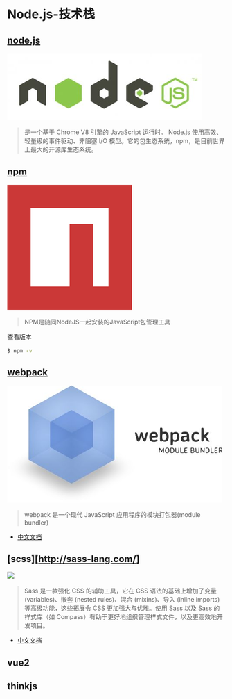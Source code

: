 # Node.js-技术栈

## [node.js](https://nodejs.org)

![](/static/images/nodejs_logo.jpg)

> 是一个基于 Chrome V8 引擎的 JavaScript 运行时。 Node.js 使用高效、轻量级的事件驱动、非阻塞 I/O 模型。它的包生态系统，npm，是目前世界上最大的开源库生态系统。

## [npm](https://www.npmjs.com/)

![](/static/images/npm_logo.png)

> NPM是随同NodeJS一起安装的JavaScript包管理工具

查看版本

```sh
$ npm -v
```

## [webpack](http://webpack.github.io/)

![](/static/images/webpack_logo.jpg)

> webpack 是一个现代 JavaScript 应用程序的模块打包器(module bundler)

* [中文文档](https://doc.webpack-china.org/concepts/)

## [scss][http://sass-lang.com/]

![](http://sass-lang.com/assets/img/logos/logo-b6e1ef6e.svg)

> Sass 是一款强化 CSS 的辅助工具，它在 CSS 语法的基础上增加了变量 (variables)、嵌套 (nested rules)、混合 (mixins)、导入 (inline imports) 等高级功能，这些拓展令 CSS 更加强大与优雅。使用 Sass 以及 Sass 的样式库（如 Compass）有助于更好地组织管理样式文件，以及更高效地开发项目。
* [中文文档](https://www.sass.hk/docs/)

## vue2

## thinkjs